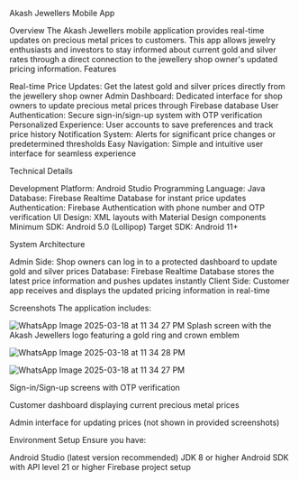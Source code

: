Akash Jewellers Mobile App

Overview
The Akash Jewellers mobile application provides real-time updates on precious metal prices to customers. This app allows jewelry enthusiasts and investors to stay informed about current gold and silver rates through a direct connection to the jewellery shop owner's updated pricing information.
Features

Real-time Price Updates: Get the latest gold and silver prices directly from the jewellery shop owner
Admin Dashboard: Dedicated interface for shop owners to update precious metal prices through Firebase database
User Authentication: Secure sign-in/sign-up system with OTP verification
Personalized Experience: User accounts to save preferences and track price history
Notification System: Alerts for significant price changes or predetermined thresholds
Easy Navigation: Simple and intuitive user interface for seamless experience

Technical Details

Development Platform: Android Studio
Programming Language: Java
Database: Firebase Realtime Database for instant price updates
Authentication: Firebase Authentication with phone number and OTP verification
UI Design: XML layouts with Material Design components
Minimum SDK: Android 5.0 (Lollipop)
Target SDK: Android 11+

System Architecture

Admin Side: Shop owners can log in to a protected dashboard to update gold and silver prices
Database: Firebase Realtime Database stores the latest price information and pushes updates instantly
Client Side: Customer app receives and displays the updated pricing information in real-time

Screenshots
The application includes:

![WhatsApp Image 2025-03-18 at 11 34 27 PM](https://github.com/user-attachments/assets/3c39506a-25ec-4f1c-a997-02f60c7a91ff)
Splash screen with the Akash Jewellers logo featuring a gold ring and crown emblem


![WhatsApp Image 2025-03-18 at 11 34 28 PM](https://github.com/user-attachments/assets/3fd539b4-fb8a-434f-83f3-97451edd5768)

![WhatsApp Image 2025-03-18 at 11 34 27 PM](https://github.com/user-attachments/assets/19b6e011-fd08-470f-abf6-6d32d739ccef)

Sign-in/Sign-up screens with OTP verification

Customer dashboard displaying current precious metal prices

Admin interface for updating prices (not shown in provided screenshots)

Environment Setup
Ensure you have:

Android Studio (latest version recommended)
JDK 8 or higher
Android SDK with API level 21 or higher
Firebase project setup











